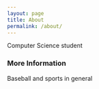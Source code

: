 ```yaml
---
layout: page
title: About
permalink: /about/
---
```


Computer Science student

### More Information

Baseball and sports in general

